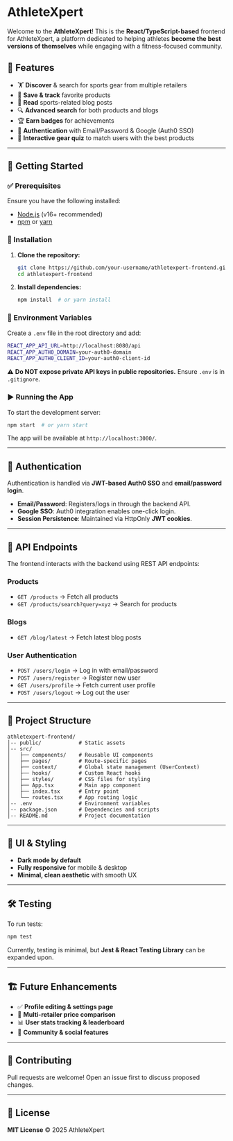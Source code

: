 # AthleteXpert

Welcome to the **AthleteXpert**! This is the **React/TypeScript-based** frontend for AthleteXpert, a platform dedicated to helping athletes **become the best versions of themselves** while engaging with a fitness-focused community.

## 🚀 Features
- 🏋️ **Discover** & search for sports gear from multiple retailers
- 🌟 **Save & track** favorite products
- 📖 **Read** sports-related blog posts
- 🔍 **Advanced search** for both products and blogs
- 🏆 **Earn badges** for achievements
- 🔐 **Authentication** with Email/Password & Google (Auth0 SSO)
- 🎯 **Interactive gear quiz** to match users with the best products

---

## 🏁 Getting Started

### ✅ Prerequisites
Ensure you have the following installed:
- [Node.js](https://nodejs.org/) (v16+ recommended)
- [npm](https://www.npmjs.com/) or [yarn](https://yarnpkg.com/)

### 🔧 Installation
1. **Clone the repository:**
   ```sh
   git clone https://github.com/your-username/athletexpert-frontend.git
   cd athletexpert-frontend
   ```
2. **Install dependencies:**
   ```sh
   npm install  # or yarn install
   ```

### 📁 Environment Variables
Create a `.env` file in the root directory and add:
```sh
REACT_APP_API_URL=http://localhost:8080/api
REACT_APP_AUTH0_DOMAIN=your-auth0-domain
REACT_APP_AUTH0_CLIENT_ID=your-auth0-client-id
```
⚠️ **Do NOT expose private API keys in public repositories.** Ensure `.env` is in `.gitignore`.

### ▶️ Running the App
To start the development server:
```sh
npm start  # or yarn start
```
The app will be available at `http://localhost:3000/`.

---

## 🔐 Authentication
Authentication is handled via **JWT-based Auth0 SSO** and **email/password login**.
- **Email/Password**: Registers/logs in through the backend API.
- **Google SSO**: Auth0 integration enables one-click login.
- **Session Persistence**: Maintained via HttpOnly **JWT cookies**.

---

## 🔗 API Endpoints
The frontend interacts with the backend using REST API endpoints:

### **Products**
- `GET /products` → Fetch all products
- `GET /products/search?query=xyz` → Search for products

### **Blogs**
- `GET /blog/latest` → Fetch latest blog posts

### **User Authentication**
- `POST /users/login` → Log in with email/password
- `POST /users/register` → Register new user
- `GET /users/profile` → Fetch current user profile
- `POST /users/logout` → Log out the user

---

## 📁 Project Structure
```
athletexpert-frontend/
│-- public/            # Static assets
│-- src/
│   ├── components/    # Reusable UI components
│   ├── pages/         # Route-specific pages
│   ├── context/       # Global state management (UserContext)
│   ├── hooks/         # Custom React hooks
│   ├── styles/        # CSS files for styling
│   ├── App.tsx        # Main app component
│   ├── index.tsx      # Entry point
│   └── routes.tsx     # App routing logic
│-- .env               # Environment variables
│-- package.json       # Dependencies and scripts
│-- README.md          # Project documentation
```

---

## 🎨 UI & Styling
- **Dark mode by default**
- **Fully responsive** for mobile & desktop
- **Minimal, clean aesthetic** with smooth UX

---

## 🛠️ Testing
To run tests:
```sh
npm test
```
Currently, testing is minimal, but **Jest & React Testing Library** can be expanded upon.

---

## 🏗️ Future Enhancements
- ✅ **Profile editing & settings page**
- 🛒 **Multi-retailer price comparison**
- 📊 **User stats tracking & leaderboard**
- 📢 **Community & social features**

---

## 🤝 Contributing
Pull requests are welcome! Open an issue first to discuss proposed changes.

---

## 📜 License
**MIT License** © 2025 AthleteXpert


